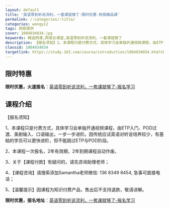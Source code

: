 ```yaml
---
layout: default
title: '英语零到听说流利，一套课就够了-限时优惠-网易精品课'
permalink: /:categories/:title/
categories: wangyi2
tags: 网易提供
cover: 1004934034.jpg
keywords: 精选网课,网易云课堂,英语零到听说流利，一套课就够了
description: 【报名须知】1、本课程只是付费方式，具体学习会单独开通视频课程，由ETP入门、POD过渡、美剧输入、口语输出，一步一步进
classid: 1004934034
targetlink: https://study.163.com/course/introduction/1004934034.htm?share=1&shareId=1025206652&utm_campaign=share&utm_medium=iphoneShare&utm_source=&utm_u=1025206652
---
```


## 限时特惠

**限时优惠，火速报名**：[英语零到听说流利，一套课就够了-报名学习](https://study.163.com/course/introduction/1004934034.htm?share=1&shareId=1025206652&utm_campaign=share&utm_medium=iphoneShare&utm_source=&utm_u=1025206652)

## 课程介绍

【报名须知】

1、本课程只是付费方式，具体学习会单独开通视频课程，由ETP入门、POD过渡、美剧输入、口语输出，一步一步进阶。因传统应试英语对听说培养较少，有基础的学员可以更快进阶，但不能跳过ETP与POD阶段。

2、本课程一次报名，2年有效期，2年到期课程自动作废。

3、关于【课程付款】有疑问的，请先咨询助理老师；

4、【课程咨询】请搜索添加Samantha老师微信: 136 8349 8454‬, 急事可直接电话；

5、【温馨提示】因课程为知识付费产品，售出后不支持退款，敬请谅解。

**限时优惠，报名地址**：[英语零到听说流利，一套课就够了-报名学习](https://study.163.com/course/introduction/1004934034.htm?share=1&shareId=1025206652&utm_campaign=share&utm_medium=iphoneShare&utm_source=&utm_u=1025206652)

